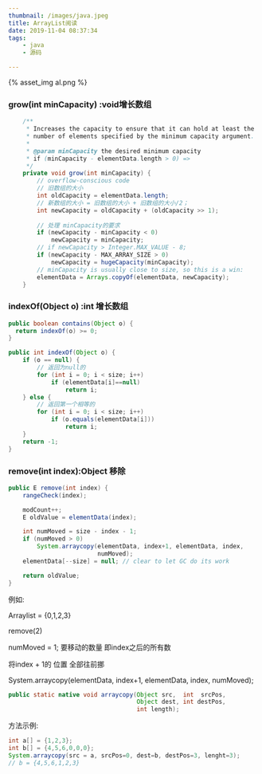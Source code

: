 ```yaml
---
thumbnail: /images/java.jpeg
title: ArrayList阅读
date: 2019-11-04 08:37:34
tags:
	- java
	- 源码

---
```




{% asset_img al.png  %}



### grow(int minCapacity) :void增长数组

```java
    /**
     * Increases the capacity to ensure that it can hold at least the
     * number of elements specified by the minimum capacity argument.
     *
     * @param minCapacity the desired minimum capacity
     * if (minCapacity - elementData.length > 0) =>
     */
    private void grow(int minCapacity) {
        // overflow-conscious code
      	// 旧数组的大小
        int oldCapacity = elementData.length;
      	// 新数组的大小 = 旧数组的大小 + 旧数组的大小/2；
        int newCapacity = oldCapacity + (oldCapacity >> 1);
      
      	// 处理 minCapacity的要求
        if (newCapacity - minCapacity < 0)
            newCapacity = minCapacity;
      	// if newCapacity > Integer.MAX_VALUE - 8;
        if (newCapacity - MAX_ARRAY_SIZE > 0)
            newCapacity = hugeCapacity(minCapacity);
        // minCapacity is usually close to size, so this is a win:
        elementData = Arrays.copyOf(elementData, newCapacity);
    }
```





<!--more-->

###  indexOf(Object o) :int 增长数组

```java
public boolean contains(Object o) {
  return indexOf(o) >= 0;
}

public int indexOf(Object o) {
    if (o == null) {
      	// 返回为null的
        for (int i = 0; i < size; i++)
            if (elementData[i]==null)
                return i;
    } else {
      	// 返回第一个相等的 
        for (int i = 0; i < size; i++)
            if (o.equals(elementData[i]))
                return i;
    }
    return -1;
}
```



### remove(int index):Object 移除

```java
public E remove(int index) {
    rangeCheck(index);

    modCount++;
    E oldValue = elementData(index);

    int numMoved = size - index - 1;
    if (numMoved > 0)
        System.arraycopy(elementData, index+1, elementData, index,
                         numMoved);
    elementData[--size] = null; // clear to let GC do its work

    return oldValue;
}
```



例如:

Arraylist = {0,1,2,3}

 remove(2)

numMoved = 1;  要移动的数量  即index之后的所有数

将index + 1的 位置 全部往前挪

System.arraycopy(elementData, index+1, elementData, index,
                         numMoved);



```java
public static native void arraycopy(Object src,  int  srcPos,
                                    Object dest, int destPos,
                                    int length);


```


方法示例:
```java
int a[] = {1,2,3};
int b[] = {4,5,6,0,0,0};
System.arraycopy(src = a, srcPos=0, dest=b, destPos=3, lenght=3);
// b = {4,5,6,1,2,3}
```












